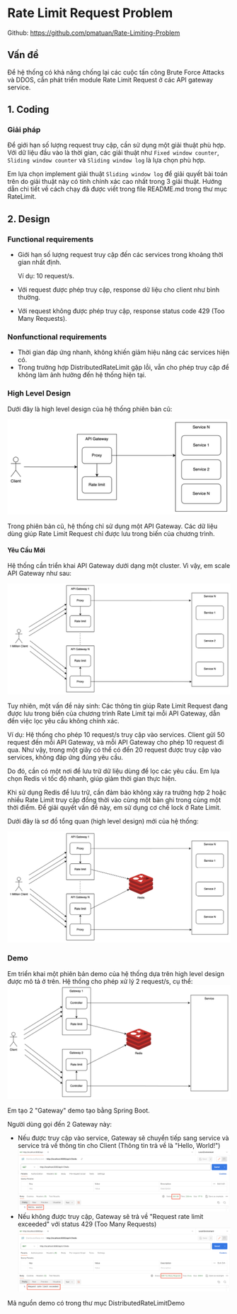 # Rate Limit Request Problem

Github: https://github.com/pmatuan/Rate-Limiting-Problem

## Vấn đề

Để hệ thống có khả năng chống lại các cuộc tấn công Brute Force Attacks và DDOS, cần phát triển module Rate Limit Request ở các API gateway service.

## 1. Coding

### Giải pháp

Để giới hạn số lượng request truy cập, cần sử dụng một giải thuật phù hợp. Với dữ liệu đầu vào là thời gian, các giải thuật như `Fixed window counter`, `Sliding window counter` và `Sliding window log` là lựa chọn phù hợp.

Em lựa chọn implement giải thuật `Sliding window log` để giải quyết bài toán trên do giải thuật này có tính chính xác cao nhất trong 3 giải thuật. Hướng dẫn chi tiết về cách chạy đã được viết trong file README.md trong thư mục RateLimit.

## 2. Design

### Functional requirements

- Giới hạn số lượng request truy cập đến các services trong khoảng thời gian nhất định.

  Ví dụ: 10 request/s.

- Với request được phép truy cập, response dữ liệu cho client như bình thường.

- Với request không được phép truy cập, response status code 429 (Too Many Requests).

### Nonfunctional requirements

- Thời gian đáp ứng nhanh, không khiến giảm hiệu năng các services hiện có.
- Trong trường hợp DistributedRateLimit gặp lỗi, vẫn cho phép truy cập để không làm ảnh hưởng đến hệ thống hiện tại.

### High Level Design

Dưới đây là high level design của hệ thống phiên bản cũ:

![high level design monolithic](image/High%20level%20design%20monolith.png)

Trong phiên bản cũ, hệ thống chỉ sử dụng một API Gateway. Các dữ liệu dùng giúp Rate Limit Request chỉ được lưu trong biến của chương trình.

#### Yêu Cầu Mới

Hệ thống cần triển khai API Gateway dưới dạng một cluster. Vì vậy, em scale API Gateway như sau:

![high level design distributed rate limit part 1](image/High%20level%20design%20distributed%20rate%20limit%20part%201.png)

Tuy nhiên, một vấn đề nảy sinh: Các thông tin giúp Rate Limit Request đang được lưu trong biến của chương trình Rate Limit tại mỗi API Gateway, dẫn đến việc lọc yêu cầu không chính xác.

Ví dụ: Hệ thống cho phép 10 request/s truy cập vào services. Client gửi 50 request đến mỗi API Gateway, và mỗi API Gateway cho phép 10 request đi qua. Như vậy, trong một giây có thể có đến 20 request được truy cập vào services, không đáp ứng đúng yêu cầu.

Do đó, cần có một nơi để lưu trữ dữ liệu dùng để lọc các yêu cầu. Em lựa chọn Redis vì tốc độ nhanh, giúp giảm thời gian thực hiện.

Khi sử dụng Redis để lưu trữ, cần đảm bảo không xảy ra trường hợp 2 hoặc nhiều Rate Limit truy cập đồng thời vào cùng một bản ghi trong cùng một thời điểm. Để giải quyết vấn đề này, em sử dụng cơ chế lock ở Rate Limit.

Dưới đây là sơ đồ tổng quan (high level design) mới của hệ thống:

![high level design distributed rate limit](image/High%20level%20design%20distributed%20limit%20rate.png)

### Demo

Em triển khai một phiên bản demo của hệ thống dựa trên high level design được mô tả ở trên. Hệ thống cho phép xử lý 2 request/s, cụ thể:
![Demo](image/Demo.png)

Em tạo 2 "Gateway" demo tạo bằng Spring Boot.

Người dùng gọi đến 2 Gateway này:

- Nếu được truy cập vào service, Gateway sẽ chuyển tiếp sang service và service trả về thông tin cho Client (Thông tin trả về là "Hello, World!")
![success](image/success.png)
- Nếu không được truy cập, Gateway sẽ trả về "Request rate limit exceeded" với status 429 (Too Many Requests)
![reject](image/reject.png)

Mã nguồn demo có trong thư mục DistributedRateLimitDemo

